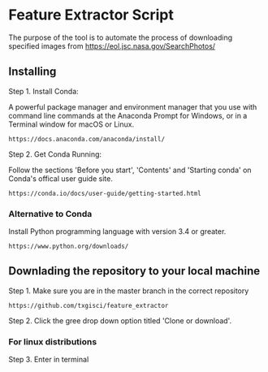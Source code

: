 # Feature Extractor Script

The purpose of the tool is to automate the process of downloading specified images from https://eol.jsc.nasa.gov/SearchPhotos/ 


## Installing
Step 1. Install Conda:

A powerful package manager and environment manager that you use with command line commands at the Anaconda Prompt for Windows, or in a Terminal window for macOS or Linux.
```
https://docs.anaconda.com/anaconda/install/
```


Step 2. Get Conda Running: 

Follow the sections 'Before you start', 'Contents' and 'Starting conda' on Conda's offical user guide site. 
```
https://conda.io/docs/user-guide/getting-started.html
```

### Alternative to Conda
Install Python programming language with version 3.4 or greater.

```
https://www.python.org/downloads/
```


## Downlading the repository to your local machine

Step 1. Make sure you are in the master branch in the correct repository
```
https://github.com/txgisci/feature_extractor
```

Step 2. Click the gree drop down option titled 'Clone or download'.

### For linux distributions

Step 3. Enter in terminal




